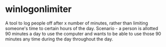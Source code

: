 # winlogonlimiter
A tool to log people off after x number of minutes, rather than limiting someone's time to certain hours of the day.  Scenario - a person is allotted 90 minutes a day to use the computer and wants to be able to use those 90 minutes any time during the day throughout the day.
